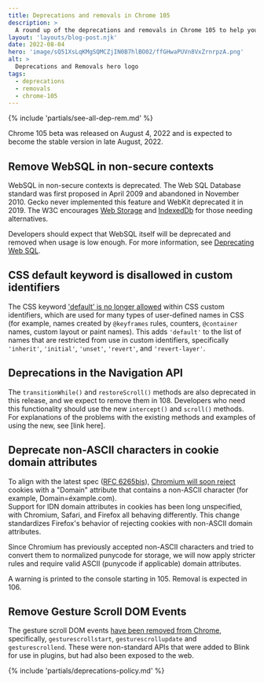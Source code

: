 ```yaml
---
title: Deprecations and removals in Chrome 105
description: >
  A round up of the deprecations and removals in Chrome 105 to help you plan.
layout: 'layouts/blog-post.njk'
date: 2022-08-04
hero: 'image/sQ51XsLqKMgSQMCZjIN0B7hlBO02/ffGHwaPUVn8VxZrnrpzA.png'
alt: >
  Deprecations and Removals hero logo
tags:
  - deprecations
  - removals
  - chrome-105
---
```


{% include 'partials/see-all-dep-rem.md' %}

Chrome 105 beta was released on August 4, 2022 and is expected to become the stable version in late August, 2022.

## Remove WebSQL in non-secure contexts

WebSQL in non-secure contexts is deprecated. The Web SQL Database standard was first proposed in April 2009 and abandoned in November 2010. Gecko never implemented this feature and WebKit deprecated it in 2019. The W3C encourages [Web Storage](https://developer.mozilla.org//docs/Web/API/Web_Storage_API) and [IndexedDb](https://developer.mozilla.org//docs/Web/API/IndexedDB_API) for those needing alternatives.

Developers should expect that WebSQL itself will be deprecated and removed when usage is low enough. For more information, see [Deprecating Web SQL](/blog/deprecating-web-sql).

## CSS default keyword is disallowed in custom identifiers

The CSS keyword ['default' is no longer allowed](https://chromestatus.com/feature/5096490737860608) within CSS custom identifiers, which are used for many types of user-defined names in CSS (for example, names created by `@keyframes` rules, counters, `@container` names, custom layout or paint names). This adds `'default'` to the list of names that are restricted from use in custom identifiers, specifically `'inherit'`, `'initial'`, `'unset'`, `'revert'`, and `'revert-layer'`.

## Deprecations in the Navigation API

The `transitionWhile()` and `restoreScroll()` methods are also deprecated in this release, and we expect to remove them in 108. Developers who need this functionality should use the new `intercept()` and `scroll()` methods. For explanations of the problems with the existing methods and examples of using the new, see [link here].

## Deprecate non-ASCII characters in cookie domain attributes

To align with the latest spec ([RFC 6265bis](https://datatracker.ietf.org/doc/html/draft-ietf-httpbis-rfc6265bis/#section-5.5)), [Chromium will soon reject](https://www.chromestatus.com/feature/5534966262792192) cookies with a "Domain" attribute that contains a non-ASCII character (for example, Domain=éxample.com).\
Support for IDN domain attributes in cookies has been long unspecified, with Chromium, Safari, and Firefox all behaving differently. This change standardizes Firefox's behavior of rejecting cookies with non-ASCII domain attributes.

Since Chromium has previously accepted non-ASCII characters and tried to convert them to normalized punycode for storage, we will now apply stricter rules and require valid ASCII (punycode if applicable) domain attributes.

A warning is printed to the console starting in 105. Removal is expected in 106.

## Remove Gesture Scroll DOM Events

The gesture scroll DOM events [have been removed from Chrome](https://chromestatus.com/feature/5166018807726080), specifically, `gesturescrollstart`, `gesturescrollupdate` and `gesturescrollend`. These were non-standard APIs that were added to Blink for use in plugins, but had also been exposed to the web. 

{% include 'partials/deprecations-policy.md' %}
